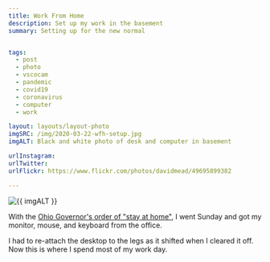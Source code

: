 ```yaml
---
title: Work From Home
description: Set up my work in the basement
summary: Setting up for the new normal


tags:
  - post
  - photo
  - vscocam
  - pandemic
  - covid19
  - coronavirus
  - computer
  - work

layout: layouts/layout-photo
imgSRC: /img/2020-03-22-wfh-setup.jpg
imgALT: Black and white photo of desk and computer in basement

urlInstagram:
urlTwitter:
urlFlickr: https://www.flickr.com/photos/davidmead/49695899382

---
```

<p><img class="u-photo img-polaroid" src="{{ imgSRC }}" alt="{{ imgALT }}"></p>

With the [Ohio Governor's order of "stay at home"](https://ohio.gov/wps/portal/gov/site/media-center/news-and-events/ohio-issues-stay-at-home-order-and-new-restrictions-placed-on-day-cares-for-children "State website article"), I went Sunday and got my monitor, mouse, and keyboard from the office.

I had to re-attach the desktop to the legs as it shifted when I cleared it off. Now this is where I spend most of my work day.
